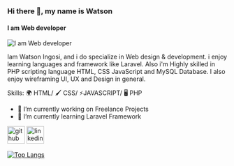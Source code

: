 ### Hi there 👋, my name is Watson
#### I am Web developer
![I am Web developer](https://media-exp1.licdn.com/dms/image/C5616AQEtbASMhBnkyQ/profile-displaybackgroundimage-shrink_200_800/0/1622919028057?e=1644451200&v=beta&t=sgttsrxcFMtZ26cX_62f2zGy45taoPs79gjoE_lrsXs)

Iam Watson Ingosi, and i do specialize in Web design & development. i enjoy learning languages and framework like Laravel. Also i'm Highly skilled in PHP scripting language HTML, CSS JavaScript and MySQL Database. I also enjoy wireframing UI, UX and Design in general.

Skills:  🌍 HTML/ 🖌 CSS/ ⚡JAVASCRIPT/ 🖥 PHP 

- 🔭 I’m currently working on Freelance Projects 
- 🌱 I’m currently learning Laravel Framework 


[<img src='https://cdn.jsdelivr.net/npm/simple-icons@3.0.1/icons/github.svg' alt='github' height='40'>](https://github.com/watsoningosi)  [<img src='https://cdn.jsdelivr.net/npm/simple-icons@3.0.1/icons/linkedin.svg' alt='linkedin' height='40'>](https://www.linkedin.com/in/watsoningosi/)  

[![Top Langs](https://github-readme-stats.vercel.app/api/top-langs/?username=watsoningosi)](https://github.com/anuraghazra/github-readme-stats)
 

